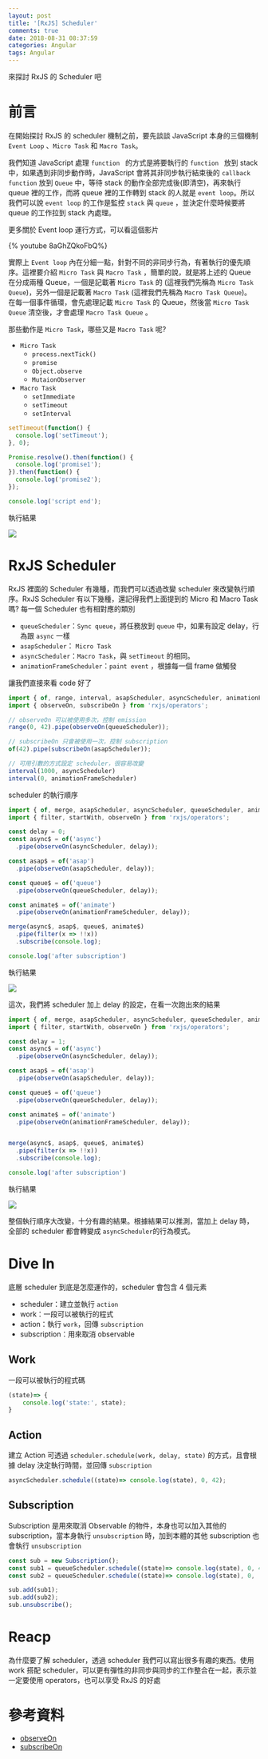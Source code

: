 ```yaml
---
layout: post
title: '[RxJS] Scheduler'
comments: true
date: 2018-08-31 08:37:59
categories: Angular
tags: Angular
---
```


來探討 RxJS 的 Scheduler 吧

<!-- more -->

# 前言

在開始探討 RxJS 的 scheduler 機制之前，要先談談 JavaScript 本身的三個機制 `Event Loop` 、`Micro Task` 和 `Macro Task`。

我們知道 JavaScript 處理 `function ` 的方式是將要執行的 `function ` 放到 stack 中，如果遇到非同步動作時，JavaScript 會將其非同步執行結束後的 `callback function` 放到 `Queue` 中，等待 stack 的動作全部完成後(即清空)，再來執行 queue 裡的工作，而將 queue 裡的工作轉到 stack 的人就是 `event loop`。所以我們可以說 `event loop` 的工作是監控 `stack` 與 `queue` ，並決定什麼時候要將 queue 的工作拉到 stack 內處理。

更多關於 Event loop 運行方式，可以看這個影片

{% youtube 8aGhZQkoFbQ%} 

實際上 `Event loop` 內在分細一點，針對不同的非同步行為，有著執行的優先順序。這裡要介紹 `Micro Task` 與 `Macro Task` ，簡單的說，就是將上述的 Queue 在分成兩種 Queue，一個是記載著 `Micro Task` 的 (這裡我們先稱為 `Micro Task Queue`)，另外一個是記載著 `Macro Task` (這裡我們先稱為 `Macro Task Queue`)。 在每一個事件循環，會先處理記載 `Micro Task` 的 Queue，然後當 `Micro Task Queue` 清空後，才會處理 `Macro Task Queue` 。

那些動作是 `Micro Task`，哪些又是 `Macro Task` 呢?

* `Micro Task`
  * `process.nextTick()`
  * `promise`
  * `Object.observe`
  * `MutaionObserver`
* `Macro Task`
  * `setImmediate`
  * `setTimeout`
  * `setInterval`

```typescript
setTimeout(function() {
  console.log('setTimeout');
}, 0);

Promise.resolve().then(function() {
  console.log('promise1');
}).then(function() {
  console.log('promise2');
});

console.log('script end');

```

執行結果

![](https://i.imgur.com/ydKKr52.png)



# RxJS Scheduler

RxJS 裡面的 Scheduler 有幾種，而我們可以透過改變 scheduler 來改變執行順序。RxJS Scheduler 有以下幾種，還記得我們上面提到的 Micro 和 Macro Task 嗎? 每一個 Scheduler 也有相對應的類別

* `queueScheduler`：`Sync queue`，將任務放到 `queue` 中，如果有設定 delay，行為跟 `async` 一樣
* `asapScheduler`： `Micro Task` 
* `asyncScheduler`：`Macro Task`，與 `setTimeout` 的相同。
* `animationFrameScheduler`：`paint event` ，根據每一個 frame 做觸發

讓我們直接來看 code 好了

```typescript
import { of, range, interval, asapScheduler, asyncScheduler, animationFrameScheduler, queueScheduler } from 'rxjs';
import { observeOn, subscribeOn } from 'rxjs/operators';

// observeOn 可以被使用多次，控制 emission
range(0, 42).pipe(observeOn(queueScheduler));

// subscribeOn 只會被使用一次，控制 subscription
of(42).pipe(subscribeOn(asapScheduler));

// 可用引數的方式設定 scheduler，很容易改變
interval(1000, asyncScheduler)
interval(0, animationFrameScheduler)

```

scheduler 的執行順序

```typescript
import { of, merge, asapScheduler, asyncScheduler, queueScheduler, animationFrameScheduler } from 'rxjs';
import { filter, startWith, observeOn } from 'rxjs/operators';

const delay = 0;
const async$ = of('async')
  .pipe(observeOn(asyncScheduler, delay));

const asap$ = of('asap')
  .pipe(observeOn(asapScheduler, delay));

const queue$ = of('queue')
  .pipe(observeOn(queueScheduler, delay));

const animate$ = of('animate')
  .pipe(observeOn(animationFrameScheduler, delay));

merge(async$, asap$, queue$, animate$)
  .pipe(filter(x => !!x))
  .subscribe(console.log);

console.log('after subscription')
```

執行結果

![](https://i.imgur.com/MF9RTd7.png)

這次，我們將 scheduler 加上 delay 的設定，在看一次跑出來的結果

```typescript
import { of, merge, asapScheduler, asyncScheduler, queueScheduler, animationFrameScheduler } from 'rxjs';
import { filter, startWith, observeOn } from 'rxjs/operators';

const delay = 1;
const async$ = of('async')
  .pipe(observeOn(asyncScheduler, delay));

const asap$ = of('asap')
  .pipe(observeOn(asapScheduler, delay));

const queue$ = of('queue')
  .pipe(observeOn(queueScheduler, delay));

const animate$ = of('animate')
  .pipe(observeOn(animationFrameScheduler, delay));


merge(async$, asap$, queue$, animate$)
  .pipe(filter(x => !!x))
  .subscribe(console.log);

console.log('after subscription')
```

執行結果

![](https://i.imgur.com/mPk6oXs.png)

整個執行順序大改變，十分有趣的結果。根據結果可以推測，當加上 delay 時，全部的 scheduler 都會轉變成 `asyncScheduler`的行為模式。

# Dive In

底層 scheduler 到底是怎麼運作的，scheduler 會包含 4 個元素

* scheduler：建立並執行 `action` 
* work：一段可以被執行的程式
* action：執行 `work`，回傳  `subscription`
* subscription：用來取消 observable

## Work

一段可以被執行的程式碼

```typescript
(state)=> { 
	console.log('state:', state);
}
```

## Action

建立 Action 可透過 `scheduler.schedule(work, delay, state)` 的方式，且會根據 delay 決定執行時間，並回傳 `subscription`

```typescript
asyncScheduler.schedule((state)=> console.log(state), 0, 42);
```

## Subscription

Subscription 是用來取消 Observable 的物件，本身也可以加入其他的 subscription，當本身執行 `unsubscription` 時，加到本體的其他 subscription 也會執行 `unsubscription`

```typescript
const sub = new Subscription();
const sub1 = queueScheduler.schedule((state)=> console.log(state), 0, 42);
const sub2 = queueScheduler.schedule((state)=> console.log(state), 0, '123');

sub.add(sub1);
sub.add(sub2);
sub.unsubscribe();
```

# Reacp

為什麼要了解 scheduler，透過 scheduler 我們可以寫出很多有趣的東西。使用 work 搭配 scheduler，可以更有彈性的非同步與同步的工作整合在一起，表示並一定要使用 operators，也可以享受 RxJS 的好處


# 參考資料

* [observeOn](https://rxjs-dev.firebaseapp.com/api/operators/observeOn)
* [subscribeOn](https://rxjs-dev.firebaseapp.com/api/operators/subscribeOn)





